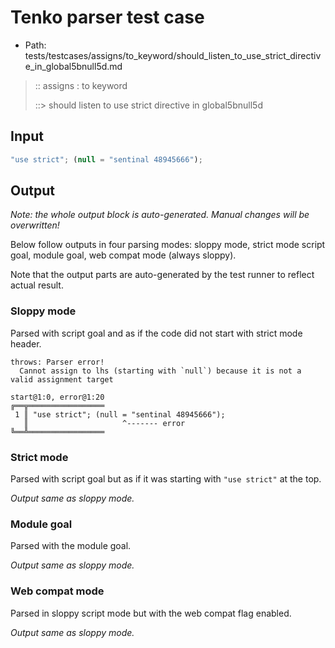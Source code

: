# Tenko parser test case

- Path: tests/testcases/assigns/to_keyword/should_listen_to_use_strict_directive_in_global5bnull5d.md

> :: assigns : to keyword
>
> ::> should listen to use strict directive in global5bnull5d

## Input

`````js
"use strict"; (null = "sentinal 48945666");
`````

## Output

_Note: the whole output block is auto-generated. Manual changes will be overwritten!_

Below follow outputs in four parsing modes: sloppy mode, strict mode script goal, module goal, web compat mode (always sloppy).

Note that the output parts are auto-generated by the test runner to reflect actual result.

### Sloppy mode

Parsed with script goal and as if the code did not start with strict mode header.

`````
throws: Parser error!
  Cannot assign to lhs (starting with `null`) because it is not a valid assignment target

start@1:0, error@1:20
╔══╦═════════════════
 1 ║ "use strict"; (null = "sentinal 48945666");
   ║                     ^------- error
╚══╩═════════════════

`````

### Strict mode

Parsed with script goal but as if it was starting with `"use strict"` at the top.

_Output same as sloppy mode._

### Module goal

Parsed with the module goal.

_Output same as sloppy mode._

### Web compat mode

Parsed in sloppy script mode but with the web compat flag enabled.

_Output same as sloppy mode._
